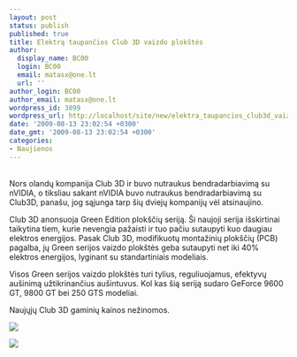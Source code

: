 ```yaml
---
layout: post
status: publish
published: true
title: Elektrą taupančios Club 3D vaizdo plokštės
author:
  display_name: BC00
  login: BC00
  email: matasx@one.lt
  url: ''
author_login: BC00
author_email: matasx@one.lt
wordpress_id: 3899
wordpress_url: http://localhost/site/new/elektra_taupancios_club3d_vaizdo_plokstes/
date: '2009-08-13 23:02:54 +0300'
date_gmt: '2009-08-13 23:02:54 +0300'
categories:
- Naujienos
---
```

<p>
<br />Nors olandų kompanija Club 3D ir buvo nutraukus bendradarbiavimą su nVIDIA, o tiksliau sakant nVIDIA buvo nutraukus bendradarbiavimą su Club3D, panašu, jog sąjunga tarp šių dviejų kompanijų vėl atsinaujino.</p>
<p>Club 3D anonsuoja Green Edition plokščių seriją. Ši naujoji serija išskirtinai taikytina tiem, kurie nevengia pažaisti ir tuo pačiu sutaupyti kuo daugiau elektros energijos. Pasak Club 3D, modifikuotų montažinių plokščių (PCB) pagalba, jų Green serijos vaizdo plokštės geba sutaupyti net iki 40% elektros energijos, lyginant su standartiniais modeliais. </p>
<p>Visos Green serijos vaizdo plokštės turi tylius, reguliuojamus, efektyvų aušinimą užtikrinančius aušintuvus. Kol kas šią seriją sudaro GeForce 9600 GT, 9800 GT bei 250 GTS modeliai.</p>
<p>Naujųjų Club 3D gaminių kainos nežinomos.</p>
<p><img src="http://www.part.lt/img/3ba937b425f1b38c937eea4d5d2c2fdf984.bmp" /></p>
<p><img src="http://www.part.lt/img/d57f0c98783fb065d81dc2957b3f8662661.bmp" /></p>
